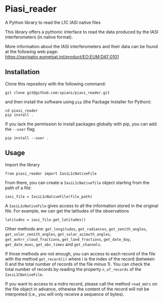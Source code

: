 # Piasi_reader
A Python library to read the L1C IASI native files

This library offers a pythonic interface to read the data
produced by the IASI interferometers (in native format).

More information about the IASI interferometers and
their data can be found at the following web page:
<https://navigator.eumetsat.int/product/EO:EUM:DAT:0101>

## Installation

Clone this repository with the following command:

```
git clone git@github.com:spiani/piasi_reader.git
```

and then install the software using `pip` (the Package Installer for Python):

```
cd piasi_reader
pip install .
```

If you lack the permission to install packages globally with pip, you can add the
`--user` flag
```
pip install --user .
```

## Usage
Import the library

```
from piasi_reader import IasiL1cNativeFile
```

From there, you can create a `IasiL1cNativefile` object starting
from the path of a file:

```
iasi_file = IasiL1cNativeFile(file_path)
```

A `IasiL1cNativeFile` gives access to all the information stored in the
original file. For example, we can get the latitudes of the observations

```
latitudes = iasi_file.get_latitudes()
```

Other methods are: `get_longitudes`, `get_radiances`, `get_zenith_angles`,
`get_solar_zenith_angles`, `get_solar_azimuth_angles`, `get_avhrr_cloud_fractions`,
`get_land_fractions`, `get_date_day`, `get_date_msec`, `get_obs_times` and
`get_channels`.

If those methods are not enough, you can access to each record of the file with the
method `get_record(i)` where i is the index of the record (between 0 and the total
number of records of the file minus 1). You can check the total number of records
by reading the property `n_of_records` of the `IasiL1CNativeFile`.

If you want to access to a mdrs record, please call the method `read_mdrs` on the
file object in advance, othewise the content of the record will not be
interpreted (i.e., you will only receive a sequence of bytes).
